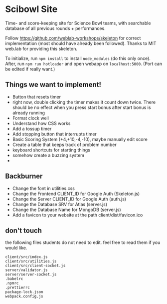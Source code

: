 # Scibowl Site

Time- and score-keeping site for Science Bowl teams, with searchable database of all previous rounds + performances.

Follow https://github.com/weblab-workshops/skeleton for correct implementation (most should have already been followed). Thanks to MIT web.lab for providing this skeleton.

To initialize, run ```npm install``` to install ```node_modules``` (do this only once). After, run ```npm run hotloader``` and open webapp on ```localhost:5000```. (Port can be edited if really want.)

## Things we want to implement!

- Button that resets timer
- right now, double clicking the timer makes it count down twice. There should be no effect when you press start bonus after start bonus is already running
- Format clock well
- Understand how CSS works
- Add a tossup timer
- Add stopping button that interrupts timer
- Basic Scoring System (+4,+10,-4,-10), maybe manually edit score
- Create a table that keeps track of problem number
- keyboard shortcuts for starting things
- somehow create a buzzing system
- 
## Backburner

- Change the font in utilities.css
- Change the Frontend CLIENT_ID for Google Auth (Skeleton.js)
- Change the Server CLIENT_ID for Google Auth (auth.js)
- Change the Database SRV for Atlas (server.js)
- Change the Database Name for MongoDB (server.js)
- Add a favicon to your website at the path client/dist/favicon.ico

## don't touch

the following files students do not need to edit. feel free to read them if you would like.

```
client/src/index.js
client/src/utilities.js
client/src/client-socket.js
server/validator.js
server/server-socket.js
.babelrc
.npmrc
.prettierrc
package-lock.json
webpack.config.js
```

